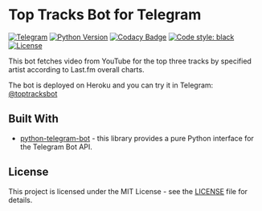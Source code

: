 # Top Tracks Bot for Telegram
[![Telegram](https://img.shields.io/badge/telegram-%40toptracksbot-informational)](http://t.me/toptracksbot)
[![Python Version](https://img.shields.io/pypi/pyversions/slcp.svg)](https://www.python.org/downloads/release/python-370/)
[![Codacy Badge](https://api.codacy.com/project/badge/Grade/cae4d1afa23240e1a7ca996f7b0d92b8)](https://www.codacy.com/manual/pltnk/toptracksbot?utm_source=github.com&amp;utm_medium=referral&amp;utm_content=pltnk/toptracksbot&amp;utm_campaign=Badge_Grade)
[![Code style: black](https://img.shields.io/badge/code%20style-black-000000.svg)](https://github.com/psf/black)
[![License](https://img.shields.io/github/license/pltnk/top_tracks)](https://choosealicense.com/licenses/mit/)

This bot fetches video from YouTube for the top three tracks by specified artist according to Last.fm overall charts.

The bot is deployed on Heroku and you can try it in Telegram: [@toptracksbot](http://t.me/toptracksbot)

## Built With
* [python-telegram-bot](https://github.com/python-telegram-bot/python-telegram-bot) - this library provides a pure Python interface for the Telegram Bot API.

## License

This project is licensed under the MIT License - see the [LICENSE](LICENSE) file for details.
